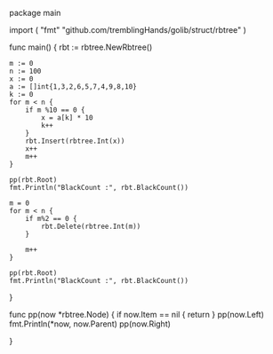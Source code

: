 package main

import (
	"fmt"
	"github.com/tremblingHands/golib/struct/rbtree"
)


func main() {
	rbt := rbtree.NewRbtree()

	m := 0
	n := 100
    x := 0
    a := []int{1,3,2,6,5,7,4,9,8,10}
    k := 0
	for m < n {
        if m %10 == 0 {
            x = a[k] * 10
            k++
        }
        rbt.Insert(rbtree.Int(x))
        x++
		m++
	}

    pp(rbt.Root)
    fmt.Println("BlackCount :", rbt.BlackCount())

	m = 0
	for m < n {
		if m%2 == 0 {
			rbt.Delete(rbtree.Int(m))
		}

		m++
	}

    pp(rbt.Root)
    fmt.Println("BlackCount :", rbt.BlackCount())
}

func pp(now *rbtree.Node) {
    if now.Item == nil {
        return
    }
    pp(now.Left)
    fmt.Println(*now, now.Parent)
    pp(now.Right)

}

